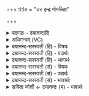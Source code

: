+++
title = "०४ इन्द्र गोमन्निहा"

+++
<details><summary>पदपाठः - दयानन्दादि</summary>

इन्द्र॑। गोम॒न्निति॒ गोऽम॑न्। इ॒ह। आ। या॒हि॒। पिब॑। सोम॑म्। श॒त॒क्र॒तो॒ इति॑ शतऽक्रतो। वि॒द्यद्भि॒रिति॒ वि॒द्यत्ऽभिः॑। ग्राव॑भि॒रिति॒ ग्राव॑ऽभिः। सु॒तम्। उ॒प॒या॒मगृ॑हीत इत्यु॑पया॒मऽगृ॑हीतः। अ॒सि॒। इन्द्रा॑य। त्वा॒। गोम॑त॒ इति॒ गोऽम॑ते। ए॒षः। ते॒। योनिः॑। इन्द्रा॑य। त्वा॒। गोम॑त इति॒ गोऽम॑ते। ४।
</details>

<details><summary>अधिमन्त्रम् (VC)</summary>

- इन्द्रो देवता
- रम्याक्षी ऋषिः
- स्वराड्जगती
- निषादः
</details>

<details><summary>दयानन्द-सरस्वती (हि) - विषयः</summary>

फिर मनुष्य क्या करें, इस विषय को अगले मन्त्र में कहा है ॥
</details>

<details><summary>दयानन्द-सरस्वती (हि) - पदार्थः</summary>

पदार्थान्वयभाषाः -  हे (शतक्रतो) जिस की सैकड़ों प्रकार की बुद्धि और (गोमन्) प्रशंसित वाणी है सो ऐसे हे (इन्द्र) विद्वन् पुरुष ! आप (आ, याहि) आइये (इह) इस संसार में (विद्यद्भिः) विद्यमान (ग्रावभिः) मेघों से (सुतम्) उत्पन्न हुए (सोमम्) सोमवल्ली आदि ओषधियों के रस को (पिब) पियो, जिससे आप (उपयामगृहीतः) यम-नियमों से इन्द्रियों को ग्रहण किये अर्थात् इन्द्रियों को जीते हुए (असि) हो, इसलिए (गोमते) प्रशस्त पृथिवी के राज्य से युक्त पुरुष के लिये और (इन्द्राय) उत्तम ऐश्वर्य के लिये (त्वा) आप को और जिन (ते) आप का (एषः) यह (योनिः) निमित्त है उस (गोमते) प्रशंसित वाणी और (इन्द्राय) प्रशंसित ऐश्वर्य से युक्त पुरुष के लिये (त्वा) आप का हम लोग सत्कार करते हैं ॥४ ॥
</details>

<details><summary>दयानन्द-सरस्वती (हि) - भावार्थः</summary>

भावार्थभाषाः -  जो वैद्यकशास्त्र विद्या से सिद्ध और मेघों से उत्पन्न हुई औषधियों का सेवन और योगाभ्यास करते हैं, वे सुख तथा ऐश्वर्य्ययुक्त होते हैं ॥४ ॥
</details>

<details><summary>दयानन्द-सरस्वती (सं) - विषयः</summary>

पुनर्मनुष्याः किं कुर्युरित्याह ॥
</details>

<details><summary>दयानन्द-सरस्वती (सं) - पदार्थः</summary>

पदार्थान्वयभाषाः -  हे शतक्रतो गोमन्निन्द्र त्वमिहा याहि विद्यद्भिर्ग्रावभिः सुतं सोमं पिब यतस्त्वमुपयामगृहीतोऽसि तस्माद् गोमत इन्द्राय त्वा यस्यैष ते योनिरस्ति तस्मै गोमत इन्द्राय त्वां च वयं सत्कुर्मः ॥४ ॥
</details>

<details><summary>दयानन्द-सरस्वती (सं) - भावार्थः</summary>

भावार्थभाषाः -  ये वैद्यकशास्त्रविद्यासिद्धानि मेघेनोत्पन्नान्यौषधानि सेवन्ते योगं चाभ्यस्यन्ति ते सुखैश्वर्ययुक्ता जायन्ते ॥४ ॥
</details>

<details><summary>सविता जोशी ← दयानन्दः (म) - भावार्थः</summary>

भावार्थभाषाः -  जे वैद्यकशास्त्रानुसार व पावसाच्या पाण्यापासून उत्पन्न झालेल्या वृक्षौषधींचे सेवन करून योगाभ्यास करतात ते सुखी व ऐश्वर्ययुक्त बनतात.
</details>